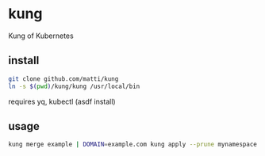 # kung

Kung of Kubernetes

## install

```bash
git clone github.com/matti/kung
ln -s $(pwd)/kung/kung /usr/local/bin
```

requires yq, kubectl (asdf install)

## usage

```bash
kung merge example | DOMAIN=example.com kung apply --prune mynamespace test
```
